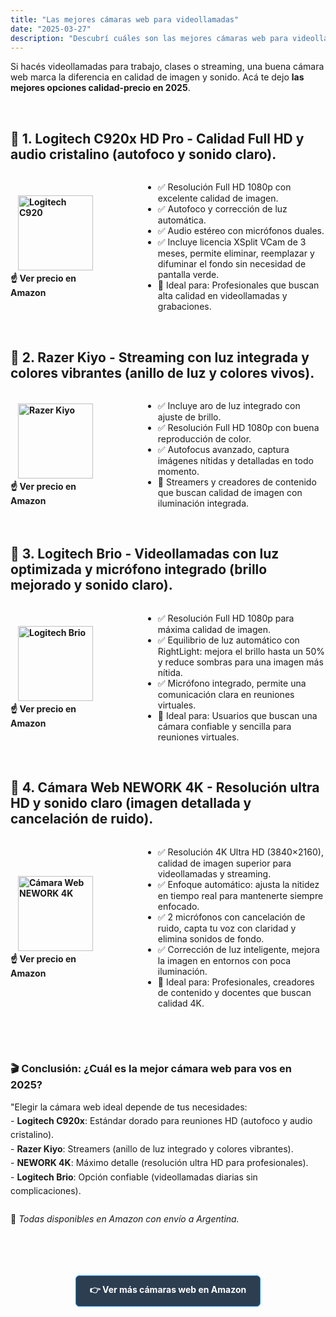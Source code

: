 ```yaml
---
title: "Las mejores cámaras web para videollamadas"
date: "2025-03-27"
description: "Descubrí cuáles son las mejores cámaras web para videollamadas y elegí la que mejor se adapte a tus necesidades."
---
```


Si hacés videollamadas para trabajo, clases o streaming, una buena cámara web marca la diferencia en calidad de imagen y sonido. 
Acá te dejo **las mejores opciones calidad-precio en 2025**.

<br>

## 🎥 1. <strong>Logitech C920x HD Pro</strong> - Calidad Full HD y audio cristalino (autofoco y sonido claro).

<div style="display: flex; align-items: center; gap: 80px;">    
    <div>
        <a href="https://amzn.to/3FMXKcV" style="margin-left: auto; text-decoration: none; padding: 8px 12px; border-radius: 5px; font-weight: bold;">
        <img src="https://m.media-amazon.com/images/I/71iNwni9TsL._AC_SL1500_.jpg" alt="Logitech C920" width="120" height="120">
        <br>
        ☝️ Ver precio en Amazon
        </a>
    </div>
    <div>
        <ul>
            <li>✅ Resolución Full HD 1080p con excelente calidad de imagen.</li>  
            <li>✅ Autofoco y corrección de luz automática.</li>  
            <li>✅ Audio estéreo con micrófonos duales.
            <li>✅ Incluye licencia XSplit VCam de 3 meses, permite eliminar, reemplazar y difuminar el fondo sin necesidad de pantalla verde.</li>
            <li>🎯 Ideal para: Profesionales que buscan alta calidad en videollamadas y grabaciones.</li>
        </ul>
    </div>
</div>
<br>

## 🎥 2. <strong>Razer Kiyo</strong> - Streaming con luz integrada y colores vibrantes (anillo de luz y colores vivos).

<div style="display: flex; align-items: center; gap: 80px;">  
    <div>
        <a href="https://amzn.to/3Ee9DIq" style="text-decoration: none; padding: 8px 12px; border-radius: 5px; font-weight: bold;">
        <img src="https://m.media-amazon.com/images/I/71zTLsSWngL._AC_SL1500_.jpg" alt="Razer Kiyo" width="120" height="120">
        <br>
    ☝️ Ver precio en Amazon
        </a>
    </div>
  <div>
    <ul>
        <li>✅ Incluye aro de luz integrado con ajuste de brillo.</li>  
        <li>✅ Resolución Full HD 1080p con buena reproducción de color.</li>  
        <li>✅ Autofocus avanzado, captura imágenes nítidas y detalladas en todo momento.</li>  
        <li>🎯 Streamers y creadores de contenido que buscan calidad de imagen con iluminación integrada.</li>
    </ul>
</div>
  
</div>

<br>

## 🎥 3. <strong>Logitech Brio</strong> - Videollamadas con luz optimizada y micrófono integrado (brillo mejorado y sonido claro).
<div style="display: flex; align-items: center; gap: 80px;">  
 <div>
        <a href="https://amzn.to/3G0lrhX" style="text-decoration: none; padding: 8px 12px; border-radius: 5px; font-weight: bold;">
        <img src="https://m.media-amazon.com/images/I/71A0Pp767BL._AC_SL1500_.jpg" alt="Logitech Brio" width="120" height="120">
        <br>
    ☝️ Ver precio en Amazon
        </a>
    </div>
  <div>
    <ul>
        <li>✅ Resolución Full HD 1080p para máxima calidad de imagen.</li>  
        <li>✅ Equilibrio de luz automático con RightLight: mejora el brillo hasta un 50% y reduce sombras para una imagen más nítida.</li>  
        <li>✅ Micrófono integrado, permite una comunicación clara en reuniones virtuales.</li>  
        <li>🎯 Ideal para: Usuarios que buscan una cámara confiable y sencilla para reuniones virtuales.</li>
    </ul>
</div>
</div>

<br>

## 🎥 4. <strong>Cámara Web NEWORK 4K</strong> - Resolución ultra HD y sonido claro (imagen detallada y cancelación de ruido).
<div style="display: flex; align-items: center; gap: 80px;"> 
 <div>
        <a href="https://amzn.to/41Vur0F" style="text-decoration: none; padding: 8px 12px; border-radius: 5px; font-weight: bold;">
        <img src="https://m.media-amazon.com/images/I/61FARbLkUML._AC_SL1500_.jpg" alt="Cámara Web NEWORK 4K" width="120" height="120">
        <br>
    ☝️ Ver precio en Amazon
        </a>
    </div> 
  <div>
    <ul>
        <li>✅ Resolución 4K Ultra HD (3840×2160), calidad de imagen superior para videollamadas y streaming.</li>  
        <li>✅ Enfoque automático: ajusta la nitidez en tiempo real para mantenerte siempre enfocado.</li>  
        <li>✅ 2 micrófonos con cancelación de ruido, capta tu voz con claridad y elimina sonidos de fondo.</li>  
       <li> ✅ Corrección de luz inteligente, mejora la imagen en entornos con poca iluminación. </li>
       <li>🎯 Ideal para: Profesionales, creadores de contenido y docentes que buscan calidad 4K.</li>
    </ul>
</div>
</div>

<br><br>

<h3 style="margin-bottom: 15px;">🎬 Conclusión: ¿Cuál es la mejor cámara web para vos en 2025?</h3>
<p style="margin-bottom: 20px; line-height: 1.6;">
"Elegir la cámara web ideal depende de tus necesidades:<br>
- <strong>Logitech C920x</strong>: Estándar dorado para reuniones HD (autofoco y audio cristalino).<br>
- <strong>Razer Kiyo</strong>: Streamers (anillo de luz integrado y colores vibrantes).<br>
- <strong>NEWORK 4K</strong>: Máximo detalle (resolución ultra HD para profesionales).<br>
- <strong>Logitech Brio</strong>: Opción confiable (videollamadas diarias sin complicaciones).<br><br>
📌 <em>Todas disponibles en Amazon con envío a Argentina.</em>
</p>

<br><br>

<div style="text-align: center; margin: 25px 0;">
  <a href="https://amzn.to/3Y4qjcr" style="background: #2C3E50; color: white; padding: 12px 22px; border-radius: 6px; font-weight: bold; text-decoration: none; border: 1px solid #1E90FF; transition: all 0.3s ease; display: inline-block;"
     onmouseover="this.style.backgroundColor='#1E3A8A'; this.style.transform='translateY(-2px)';" 
     onmouseout="this.style.backgroundColor='#2C3E50'; this.style.transform='translateY(0)';">
    👉 Ver más cámaras web en Amazon
  </a>
</div>
